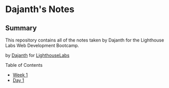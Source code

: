 # Dajanth's Notes

## Summary

This repository contains all of the notes taken by Dajanth for the Lighthouse Labs Web Development Bootcamp.



by [Dajanth](https://github.com/Rejindael/lighthouse-web-notes) for [LighthouseLabs](https://www.lighthouselabs.ca/)


Table of Contents

* [Week 1](Week_1)
 * [Day 1](/Week_1/Day_1)
